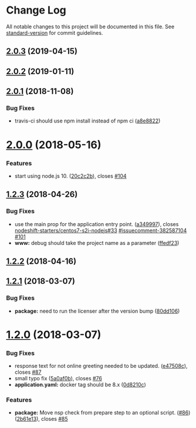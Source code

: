 # Change Log

All notable changes to this project will be documented in this file. See [standard-version](https://github.com/conventional-changelog/standard-version) for commit guidelines.

## [2.0.3](https://github.com/nodeshift-starters/nodejs-health-check/compare/v2.0.2...v2.0.3) (2019-04-15)



<a name="2.0.2"></a>
## [2.0.2](https://github.com/nodeshift-starters/nodejs-health-check/compare/v2.0.1...v2.0.2) (2019-01-11)



<a name="2.0.1"></a>
## [2.0.1](https://github.com/nodeshift-starters/nodejs-health-check/compare/v2.0.0...v2.0.1) (2018-11-08)


### Bug Fixes

* travis-ci should use npm install instead of npm ci ([a8e8822](https://github.com/nodeshift-starters/nodejs-health-check/commit/a8e8822))



<a name="2.0.0"></a>
# [2.0.0](https://github.com/nodeshift-starters/nodejs-health-check/compare/v1.2.3...v2.0.0) (2018-05-16)


### Features

* start using node.js 10. ([20c2c2b](https://github.com/nodeshift-starters/nodejs-health-check/commit/20c2c2b)), closes [#104](https://github.com/nodeshift-starters/nodejs-health-check/issues/104)



<a name="1.2.3"></a>
## [1.2.3](https://github.com/nodeshift-starters/nodejs-health-check/compare/v1.2.2...v1.2.3) (2018-04-26)


### Bug Fixes

* use the main prop for the application entry point. ([a349997](https://github.com/nodeshift-starters/nodejs-health-check/commit/a349997)), closes [nodeshift-starters/centos7-s2i-nodejs#33](https://github.com/nodeshift-starters/centos7-s2i-nodejs/issues/33) [#issuecomment-382587104](https://github.com/nodeshift-starters/nodejs-health-check/issues/issuecomment-382587104) [#101](https://github.com/nodeshift-starters/nodejs-health-check/issues/101)
* **www:** debug should take the project name as a parameter ([ffedf23](https://github.com/nodeshift-starters/nodejs-health-check/commit/ffedf23))



<a name="1.2.2"></a>
## [1.2.2](https://github.com/nodeshift-starters/nodejs-health-check/compare/v1.2.1...v1.2.2) (2018-04-16)



<a name="1.2.1"></a>
## [1.2.1](https://github.com/nodeshift-starters/nodejs-health-check/compare/v1.2.0...v1.2.1) (2018-03-07)


### Bug Fixes

* **package:** need to run the licenser after the version bump ([80dd106](https://github.com/nodeshift-starters/nodejs-health-check/commit/80dd106))



<a name="1.2.0"></a>
# [1.2.0](https://github.com/nodeshift-starters/nodejs-health-check/compare/v1.1.1...v1.2.0) (2018-03-07)


### Bug Fixes

* response text for not online greeting needed to be updated. ([e47508c](https://github.com/nodeshift-starters/nodejs-health-check/commit/e47508c)), closes [#87](https://github.com/nodeshift-starters/nodejs-health-check/issues/87)
* small typo fix ([5a0af0b](https://github.com/nodeshift-starters/nodejs-health-check/commit/5a0af0b)), closes [#76](https://github.com/nodeshift-starters/nodejs-health-check/issues/76)
* **application.yaml:** docker tag should be 8.x ([0d8210c](https://github.com/nodeshift-starters/nodejs-health-check/commit/0d8210c))


### Features

* **package:** Move nsp check from prepare step to an optional script. ([#86](https://github.com/nodeshift-starters/nodejs-health-check/issues/86)) ([2b61e13](https://github.com/nodeshift-starters/nodejs-health-check/commit/2b61e13)), closes [#85](https://github.com/nodeshift-starters/nodejs-health-check/issues/85)
